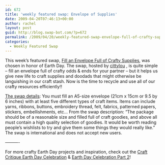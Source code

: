```yaml
---
id: 672
title: 'weekly featured swap: Envelope of Supplies'
date: 2009-04-20T07:46:13+00:00
author: rachel
layout: post
guid: http://blog.swap-bot.com/?p=672
permalink: /2009/04/20/weekly-featured-swap-envelope-full-of-crafty-supplies/
categories:
  - Weekly Featured Swap
---
```

This week&#8217;s featured swap, [Fill an Envelope Full of Crafty Supplies](http://www.swap-bot.com/swap/show/35162), was chosen in honor of Earth Day. The swap, hosted by [cittylou](http://www.swap-bot.com/user:cittylou) , is quite simple &#8211; fill an envelope full of crafty odds & ends for your partner &#8211; but it helps us give new life to craft supplies and doodads that might otherwise be languishing in our craft stash. Now is the time to recycle and use all of our crafty resources efficiently!! 

[The swap details](http://www.swap-bot.com/swap/show/35162): You must fill an A5-size envelope (21cm x 15cm or 9.5 by 6 inches) with at least five different types of craft items. Items can include yarns, ribbons, buttons, embroidery thread, felt, fabrics, patterned papers, stickers, embellishments, etc&#8230; From the swap description: &#8220;The package should be of a reasonable size and filled full of craft goodies, and above all must contain a high quality selection of goodies. It would be worth reading people&#8217;s wishlists to try and give them some things they would really like.&#8221; The swap is international and does not accept new users.

&#8212;&#8212;&#8212;-

For more crafty Earth Day projects and inspiration, check out the [Craft Critique Earth Day Celebration](http://www.craftcritique.com/2009/04/craft-critique-earth-day-celebration.html) & [Earth Day Celebration Part 2](http://www.craftcritique.com/2009/04/earth-day-celebration-part-2.html)!